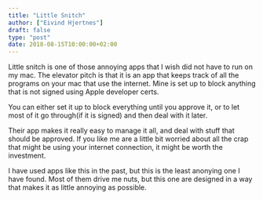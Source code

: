 ```yaml
---
title: "Little Snitch"
author: ["Eivind Hjertnes"]
draft: false
type: "post"
date: 2018-08-15T10:00:00+02:00
---
```


Little snitch is one of those annoying apps that I wish did not have to
run on my mac. The elevator pitch is that it is an app that keeps track
of all the programs on your mac that use the internet. Mine is set up to
block anything that is not signed using Apple developer certs.

You can either set it up to block everything until you approve it, or to
let most of it go through(if it is signed) and then deal with it later.

Their app makes it really easy to manage it all, and deal with stuff
that should be approved. If you like me are a little bit worried about
all the crap that might be using your internet connection, it might be
worth the investment.

I have used apps like this in the past, but this is the least anonying
one I have found. Most of them drive me nuts, but this one are designed
in a way that makes it as little annoying as possible.
